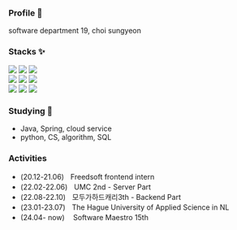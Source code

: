 ### Profile 👋
 
 software department 19, choi sungyeon

### Stacks ✨
<div>
 <img src="https://img.shields.io/badge/java-007396?style=for-the-badge&logo=java&logoColor=white">
 <img src="https://img.shields.io/badge/python-3776AB?style=for-the-badge&logo=python&logoColor=white">
 <img src="https://img.shields.io/badge/c++-00599C?style=for-the-badge&logo=c%2B%2B&logoColor=white">
 <br>
 <img src="https://img.shields.io/badge/spring-6DB33F?style=for-the-badge&logo=spring&logoColor=white">
 <img src="https://img.shields.io/badge/mysql-4479A1?style=for-the-badge&logo=mysql&logoColor=white">
 <img src="https://img.shields.io/badge/mariaDB-003545?style=for-the-badge&logo=mariaDB&logoColor=white">
 <br>
 <img src="https://img.shields.io/badge/react-61DAFB?style=for-the-badge&logo=react&logoColor=black">
 <img src="https://img.shields.io/badge/git-F05032?style=for-the-badge&logo=git&logoColor=white"> 
 <img src="https://img.shields.io/badge/amazonaws-232F3E?style=for-the-badge&logo=amazonaws&logoColor=white">
</div>

### Studying 🌱
 - Java, Spring, cloud service
 - python, CS, algorithm, SQL

### Activities 
- (20.12-21.06)ㅤFreedsoft frontend intern 
- (22.02-22.06)ㅤUMC 2nd - Server Part
- (22.08-22.10)ㅤ모두가하드캐리3th - Backend Part
- (23.01-23.07)ㅤThe Hague University of Applied Science in NL
- (24.04- now) ㅤSoftware Maestro 15th
<!--
**tjddus528/tjddus528** is a ✨ _special_ ✨ repository because its `README.md` (this file) appears on your GitHub profile.

Here are some ideas to get you started:

- 🔭 I’m currently working on ...
- 🌱 I’m currently learning ...
- 👯 I’m looking to collaborate on ...
- 🤔 I’m looking for help with ...
- 💬 Ask me about ...
- 📫 How to reach me: ...
- 😄 Pronouns: ...
- ⚡ Fun fact: ...
-->
